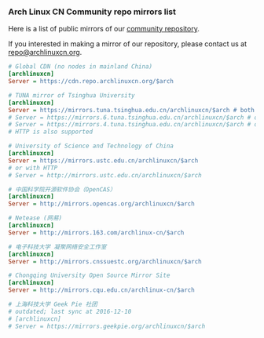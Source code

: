 ### Arch Linux CN Community repo mirrors list

Here is a list of public mirrors of our [community repository](https://github.com/archlinuxcn/repo).

If you interested in making a mirror of our repository, please contact us at repo@archlinuxcn.org.

```ini
# Global CDN (no nodes in mainland China)
[archlinuxcn]
Server = https://cdn.repo.archlinuxcn.org/$arch
```

```ini
# TUNA mirror of Tsinghua University
[archlinuxcn]
Server = https://mirrors.tuna.tsinghua.edu.cn/archlinuxcn/$arch # both IPv4 & IPv6
# Server = https://mirrors.6.tuna.tsinghua.edu.cn/archlinuxcn/$arch # only IPv6
# Server = https://mirrors.4.tuna.tsinghua.edu.cn/archlinuxcn/$arch # only IPv4
# HTTP is also supported
```

```ini
# University of Science and Technology of China
[archlinuxcn]
Server = https://mirrors.ustc.edu.cn/archlinuxcn/$arch
# or with HTTP
# Server = http://mirrors.ustc.edu.cn/archlinuxcn/$arch
```

```ini
# 中国科学院开源软件协会（OpenCAS）
[archlinuxcn]
Server = http://mirrors.opencas.org/archlinuxcn/$arch
```

```ini
# Netease (网易)
[archlinuxcn]
Server = http://mirrors.163.com/archlinux-cn/$arch
```

```ini
# 电子科技大学 凝聚网络安全工作室
[archlinuxcn]
Server = http://mirrors.cnssuestc.org/archlinuxcn/$arch
```

```ini
# Chongqing University Open Source Mirror Site
[archlinuxcn]
Server = http://mirrors.cqu.edu.cn/archlinux-cn/$arch
```

```ini
# 上海科技大学 Geek Pie 社团
# outdated; last sync at 2016-12-10
# [archlinuxcn]
# Server = https://mirrors.geekpie.org/archlinuxcn/$arch
```

